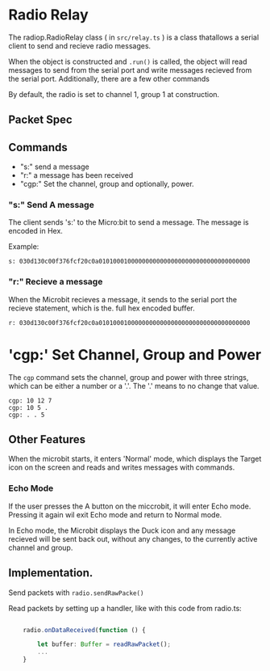 # Radio Relay

The radiop.RadioRelay class ( in `src/relay.ts` ) is a class thatallows a serial
client to send and recieve radio messages. 

When the object is constructed and `.run()` is called, the object
will read messages to send from the serial port and write messages
recieved from the serial port. Additionally, there are a few other commands

By default, the radio is set to channel 1, group 1 at construction. 

## Packet Spec




## Commands

* "s:" send a  message
* "r:" a message has been received
* "cgp:" Set the channel, group and optionally, power. 

### "s:" Send A message

The client sends 's:' to the Micro:bit to send a message. The message is encoded in 
Hex. 

Example: 

```
s: 030d130c00f376fcf20c0a010100010000000000000000000000000000000000
```

### "r:" Recieve a message

When the Microbit recieves a message, it sends to the serial port the recieve statement, 
which is the. full hex encoded buffer.

```
r: 030d130c00f376fcf20c0a010100010000000000000000000000000000000000
```

# 'cgp:' Set Channel, Group and Power

The `cgp` command sets the channel, group and power with three strings, which
can be either a number or a '.'. The '.' means to no change that value. 

```
cgp: 10 12 7
cgp: 10 5 . 
cgp: . . 5
```

## Other Features

When the microbit starts, it enters 'Normal' mode, which displays the Target
icon on the screen and reads and writes messages with commands. 

### Echo Mode

If the user presses the A button on the miccrobit, it will enter Echo mode.
Pressing it again wil exit Echo mode and return to Normal mode. 

In Echo mode, the Microbit displays the Duck icon and any message recieved will be
sent back out, without any changes, to the currently active channel and group. 

## Implementation. 

Send packets with `radio.sendRawPacke()`

Read packets by setting up a handler, like with this code from 
radio.ts:

```typescript

    radio.onDataReceived(function () {

        let buffer: Buffer = readRawPacket();
        ...
    }

```